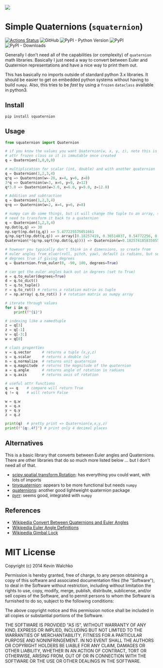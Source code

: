 ![](https://upload.wikimedia.org/wikipedia/commons/thumb/d/d5/Inscription_on_Broom_Bridge_%28Dublin%29_regarding_the_discovery_of_Quaternions_multiplication_by_Sir_William_Rowan_Hamilton.jpg/800px-Inscription_on_Broom_Bridge_%28Dublin%29_regarding_the_discovery_of_Quaternions_multiplication_by_Sir_William_Rowan_Hamilton.jpg)

# Simple Quaternions (`squaternion`)

[![Actions Status](https://github.com/MomsFriendlyRobotCompany/squaternion/workflows/CheckPackage/badge.svg)](https://github.com/MomsFriendlyRobotCompany/squaternion/actions)
![GitHub](https://img.shields.io/github/license/MomsFriendlyRobotCompany/squaternion)
![PyPI - Python Version](https://img.shields.io/pypi/pyversions/squaternion)
![PyPI](https://img.shields.io/pypi/v/squaternion)
![PyPI - Downloads](https://img.shields.io/pypi/dm/squaternion?color=aqua)

Generally I don't need all of the capabilities (or complexity) of `quaternion`
math libraries. Basically I just need a way to convert between Euler and
Quaternion representations and have a nice way to print them out.

This has basically no imports outside of standard python 3.x libraries.
It should be easier to get on embedded python systems without having to build
`numpy`. Also, this tries to be *fast* by using a `frozen` `dataclass` available in python3.

## Install

```
pip install squaternion
```

## Usage

```python
from squaternion import Quaternion

# if you know the values you want Quaternion(w, x, y, z), note this is a
# attr frozen class so it is immutable once created
q = Quaternion(1,0,0,0)

# multiplication for scalar (int, double) and with another quaternion
q = Quaternion(1,2,3,4)
q*q => Quaternion(w=-28, x=4, y=6, z=8)
3*q => Quaternion(w=3, x=6, y=9, z=12)
q*3.0 => Quaternion(w=3.0, x=6.0, y=9.0, z=12.0)

# Addition and subtraction
q = Quaternion(1,2,3,4)
q+q => Quaternion(w=2, x=4, y=6, z=8)

# numpy can do some things, but it will change the tuple to an array, so you might
# need to transform it back to a quaternion
q = Quaternion(1,2,3,4)
np.dot(q,q) => 30
np.sqrt(np.dot(q,q)) => 5.477225575051661
q/np.sqrt(np.dot(q,q)) => array([0.18257419, 0.36514837, 0.54772256, 0.73029674])
Quaternion(*(q/np.sqrt(np.dot(q,q)))) => Quaternion(w=0.18257418583505536, x=0.3651483716701107, y=0.5477225575051661, z=0.7302967433402214)

# however you typically don't think in 4 dimensions, so create from
# euler angles from_eluer(roll, pitch, yaw), default is radians, but set
# degrees true if giving degrees
q = Quaternion.from_euler(0, -90, 100, degrees=True)

# can get the euler angles back out in degrees (set to True)
e = q.to_euler(degrees=True)
d = q.to_dict()
t = q.to_tuple()
r = q.to_rot() # returns a rotation matrix as tuple
r = np.array( q.to_rot() ) # rotation matrix as numpy array

# iterate through values
for i in q:
    print(f"{i}")

# indexing like a namedtuple
z = q[3]
z = q[-1]
v = q[-3:]
w = q[0]

# class properties
v = q.vector     # returns a tuple (x,y,z)
s = q.scalar     # returns a double (w)
n = q.normalize  # returns unit quaternion
m = q.magnitude  # returns the magnitude of the quaternion
a = q.angle      # returns angle of rotation in radians
a = q.axis       # returns axis of rotation

# useful attr functions
q == q    # compare will return True
q != q    # will return False

w = q.w
x = q.x
y = q.y
z = q.z

print(q)  # pretty print => Quaternion(w,x,y,z)
print(f"{q:.4f}") # print only 4 decimal places
```

## Alternatives

This is a basic library that converts between Euler angles and Quaternions.
There are other libraries that do so much more listed below ... but I don't
need all of that.

- [scipy.spatial.transform.Rotation](https://docs.scipy.org/doc/scipy/reference/generated/scipy.spatial.transform.Rotation.html#scipy.spatial.transform.Rotation): has everything you could want, with lots of imports
- [tinyquaternion](https://github.com/rezaahmadzadeh/tinyquaternion): appears to be more functional but needs `numpy`
- [quaternions](https://github.com/mjsobrep/quaternions): another good lightweight quaternion package
- [pyrr](https://github.com/adamlwgriffiths/Pyrr): seems good, integrated with `numpy`

## References

- [Wikipedia Convert Between Quaternions and Euler Angles](https://en.wikipedia.org/wiki/Conversion_between_quaternions_and_Euler_angles)
- [Wikipedia Euler Angle Definitions](https://en.wikipedia.org/wiki/Euler_angles#Conventions_2)
- [Wikipedia Gimbal Lock](https://en.wikipedia.org/wiki/Gimbal_lock)

# MIT License

Copyright (c) 2014 Kevin Walchko

Permission is hereby granted, free of charge, to any person obtaining a copy
of this software and associated documentation files (the "Software"), to deal
in the Software without restriction, including without limitation the rights
to use, copy, modify, merge, publish, distribute, sublicense, and/or sell
copies of the Software, and to permit persons to whom the Software is
furnished to do so, subject to the following conditions:

The above copyright notice and this permission notice shall be included in all
copies or substantial portions of the Software.

THE SOFTWARE IS PROVIDED "AS IS", WITHOUT WARRANTY OF ANY KIND, EXPRESS OR
IMPLIED, INCLUDING BUT NOT LIMITED TO THE WARRANTIES OF MERCHANTABILITY,
FITNESS FOR A PARTICULAR PURPOSE AND NONINFRINGEMENT. IN NO EVENT SHALL THE
AUTHORS OR COPYRIGHT HOLDERS BE LIABLE FOR ANY CLAIM, DAMAGES OR OTHER
LIABILITY, WHETHER IN AN ACTION OF CONTRACT, TORT OR OTHERWISE, ARISING FROM,
OUT OF OR IN CONNECTION WITH THE SOFTWARE OR THE USE OR OTHER DEALINGS IN THE
SOFTWARE.
